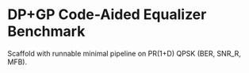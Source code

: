 
# DP+GP Code-Aided Equalizer Benchmark
Scaffold with runnable minimal pipeline on PR(1+D) QPSK (BER, SNR_R, MFB).
